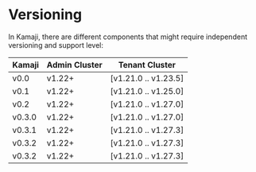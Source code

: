 # Versioning

In Kamaji, there are different components that might require independent versioning and support level:

| Kamaji | Admin Cluster | Tenant Cluster       |
|--------|---------------|----------------------|
| v0.0   | v1.22+        | [v1.21.0 .. v1.23.5] |
| v0.1   | v1.22+        | [v1.21.0 .. v1.25.0] |
| v0.2   | v1.22+        | [v1.21.0 .. v1.27.0] |
| v0.3.0 | v1.22+        | [v1.21.0 .. v1.27.0] |
| v0.3.1 | v1.22+        | [v1.21.0 .. v1.27.3] |
| v0.3.2 | v1.22+        | [v1.21.0 .. v1.27.3] |
| v0.3.2 | v1.22+        | [v1.21.0 .. v1.27.3] |
